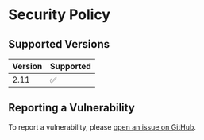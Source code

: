 # Security Policy

## Supported Versions

| Version | Supported          |
|---------| ------------------ |
| 2.11    | :white_check_mark: |

## Reporting a Vulnerability

To report a vulnerability, please [open an issue on GitHub](https://github.com/RomainPastureau/find_delay/security/advisories/new).